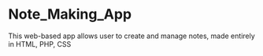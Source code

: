 # Note_Making_App
This web-based app allows user to create and manage notes, made entirely in HTML, PHP, CSS
